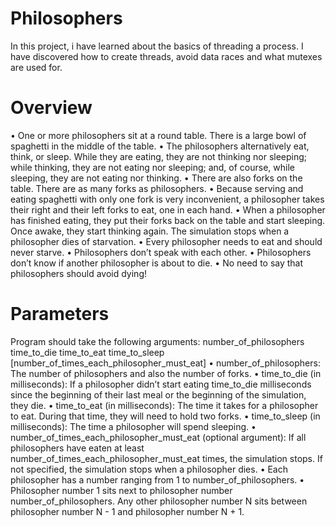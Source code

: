 # Philosophers
In this project, i have learned about the basics of threading a process.
I have discovered how to create threads, avoid data races and  what mutexes are used for.
# Overview
• One or more philosophers sit at a round table.
There is a large bowl of spaghetti in the middle of the table.
• The philosophers alternatively eat, think, or sleep.
While they are eating, they are not thinking nor sleeping;
while thinking, they are not eating nor sleeping;
and, of course, while sleeping, they are not eating nor thinking.
• There are also forks on the table. There are as many forks as philosophers.
• Because serving and eating spaghetti with only one fork is very inconvenient, a
philosopher takes their right and their left forks to eat, one in each hand.
• When a philosopher has finished eating, they put their forks back on the table and
start sleeping. Once awake, they start thinking again. The simulation stops when
a philosopher dies of starvation.
• Every philosopher needs to eat and should never starve.
• Philosophers don’t speak with each other.
• Philosophers don’t know if another philosopher is about to die.
• No need to say that philosophers should avoid dying!
# Parameters
Program should take the following arguments:
number_of_philosophers time_to_die time_to_eat time_to_sleep [number_of_times_each_philosopher_must_eat]
• number_of_philosophers: The number of philosophers and also the number
of forks.
• time_to_die (in milliseconds): If a philosopher didn’t start eating time_to_die
milliseconds since the beginning of their last meal or the beginning of the simulation, they die.
• time_to_eat (in milliseconds): The time it takes for a philosopher to eat.
During that time, they will need to hold two forks.
• time_to_sleep (in milliseconds): The time a philosopher will spend sleeping.
• number_of_times_each_philosopher_must_eat (optional argument): If all
philosophers have eaten at least number_of_times_each_philosopher_must_eat
times, the simulation stops. If not specified, the simulation stops when a
philosopher dies.
• Each philosopher has a number ranging from 1 to number_of_philosophers.
• Philosopher number 1 sits next to philosopher number number_of_philosophers.
Any other philosopher number N sits between philosopher number N - 1 and philosopher number N + 1.
